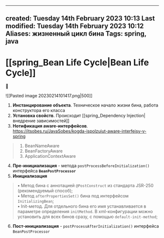 
---
created: Tuesday 14th February 2023 10:13
Last modified: Tuesday 14th February 2023 10:12
Aliases: жизненный цикл бина
Tags: spring, java
---

# [[spring_Bean Life Cycle|Bean Life Cycle]]

📌

![[Pasted image 20230214101417.png|500]]

1. **Инстанцирование объекта**. Техническое начало жизни бина, работа конструктора его класса
2. **Установка свойств**. Происходит [[spring_Dependency Injection|внедрение зависимостей]]
3. **Нотификация aware-интерфейсов**. https://itsobes.ru/JavaSobes/kogda-ispolzuiut-aware-interfeisy-v-spring
> 1. BeanNameAware
> 2. BeanFactoryAware
> 3. ApplicationContextAware
4. **Пре-инициализация** - метода `postProcessBeforeInitialization()` интерфейса **`BeanPostProcessor`**  
5. **Инициализация** 
>**•** Метод бина с аннотацией `@PostConstruct` из стандарта JSR-250 (рекомендуемый способ);  
 **•** Метод `afterPropertiesSet()` бина под интерфейсом `InitializingBean`;  
 **•** Init-метод. Для отдельного бина его имя устанавливается в параметре определения `initMethod`. В xml-конфигурации можно установить для всех бинов сразу, с помощью `default-init-method`;
6. **Пост-инициализация** - `postProcessAfterInitialization()` интерфейса `BeanPostProcessor` 
